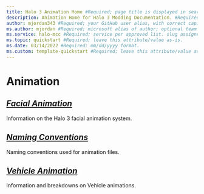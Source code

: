 ```yaml
---
title: Halo 3 Animation Home #Required; page title is displayed in search results. Include the brand.
description: Animation Home for Halo 3 Modding Documentation. #Required; article description that is displayed in search results. 
author: mjordan343 #Required; your GitHub user alias, with correct capitalization.
ms.author: mjordan #Required; microsoft alias of author; optional team alias.
ms.service: halo-mcc #Required; service per approved list. slug assigned by ACOM.
ms.topic: quickstart #Required; leave this attribute/value as-is.
ms.date: 03/14/2022 #Required; mm/dd/yyyy format.
ms.custom: template-quickstart #Required; leave this attribute/value as-is.
---
```


# Animation

## [*Facial Animation*](FacialAnimation.md)

Information on the Halo 3 facial animation system.

## [*Naming Conventions*](NamingConvention.md)

Naming conventions used for animation files.

## [*Vehicle Animation*](VehicleAnimation.md)

Information and breakdowns on Vehicle animations.
